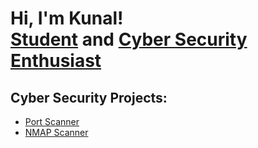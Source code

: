 <h1>Hi, I'm Kunal! <br/><a href="https://www.linkedin.com/in/kunal-walavalkar-58528a216/">Student</a> and <a href=""> Cyber Security Enthusiast</a>

<h2>Cyber Security Projects:</h2>

- [Port Scanner](https://github.com/KunalWalavalkar/Port-Scanner)
- [NMAP Scanner](https://github.com/KunalWalavalkar/Active-Directory-Home-Lab)


<!-- [twitter]: https://twitter.com/joshmadakor
[youtube]: https://www.youtube.com/c/joshmadakor
[instagram]: https://www.instagram.com/kunalxwalavalkar/
[linkedin]: https://linkedin.com/in/kunal-walavalkar-58528a216/
 -->
<!--
**kunalwalavalkar/kunalwalavalkar** is a ✨ _special_ ✨ repository because its `README.md` (this file) appears on your GitHub profile.

Here are some ideas to get you started:

- 🔭 I’m currently working on ...
- 🌱 I’m currently learning ...
- 👯 I’m looking to collaborate on ...
- 🤔 I’m looking for help with ...
- 💬 Ask me about ...
- 📫 How to reach me: ...
- 😄 Pronouns: ...
- ⚡ Fun fact: ...
-->

